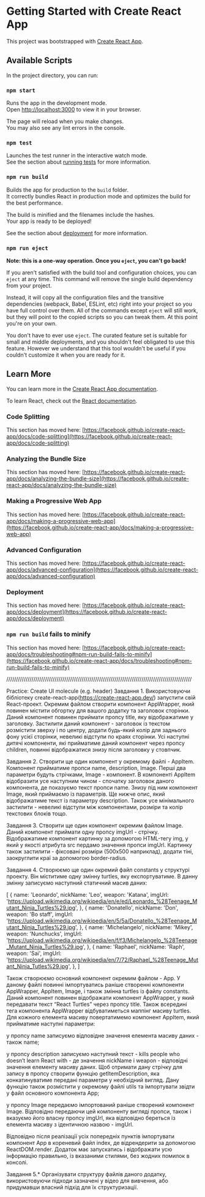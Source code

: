 <!-- Для запису змін з гілки "main" до гілки "gh-pages": npm run deploy -->

# Getting Started with Create React App

This project was bootstrapped with [Create React App](https://github.com/facebook/create-react-app).

## Available Scripts

In the project directory, you can run:

### `npm start`

Runs the app in the development mode.\
Open [http://localhost:3000](http://localhost:3000) to view it in your browser.

The page will reload when you make changes.\
You may also see any lint errors in the console.

### `npm test`

Launches the test runner in the interactive watch mode.\
See the section about [running tests](https://facebook.github.io/create-react-app/docs/running-tests) for more information.

### `npm run build`

Builds the app for production to the `build` folder.\
It correctly bundles React in production mode and optimizes the build for the best performance.

The build is minified and the filenames include the hashes.\
Your app is ready to be deployed!

See the section about [deployment](https://facebook.github.io/create-react-app/docs/deployment) for more information.

### `npm run eject`

**Note: this is a one-way operation. Once you `eject`, you can't go back!**

If you aren't satisfied with the build tool and configuration choices, you can `eject` at any time. This command will remove the single build dependency from your project.

Instead, it will copy all the configuration files and the transitive dependencies (webpack, Babel, ESLint, etc) right into your project so you have full control over them. All of the commands except `eject` will still work, but they will point to the copied scripts so you can tweak them. At this point you're on your own.

You don't have to ever use `eject`. The curated feature set is suitable for small and middle deployments, and you shouldn't feel obligated to use this feature. However we understand that this tool wouldn't be useful if you couldn't customize it when you are ready for it.

## Learn More

You can learn more in the [Create React App documentation](https://facebook.github.io/create-react-app/docs/getting-started).

To learn React, check out the [React documentation](https://reactjs.org/).

### Code Splitting

This section has moved here: [https://facebook.github.io/create-react-app/docs/code-splitting](https://facebook.github.io/create-react-app/docs/code-splitting)

### Analyzing the Bundle Size

This section has moved here: [https://facebook.github.io/create-react-app/docs/analyzing-the-bundle-size](https://facebook.github.io/create-react-app/docs/analyzing-the-bundle-size)

### Making a Progressive Web App

This section has moved here: [https://facebook.github.io/create-react-app/docs/making-a-progressive-web-app](https://facebook.github.io/create-react-app/docs/making-a-progressive-web-app)

### Advanced Configuration

This section has moved here: [https://facebook.github.io/create-react-app/docs/advanced-configuration](https://facebook.github.io/create-react-app/docs/advanced-configuration)

### Deployment

This section has moved here: [https://facebook.github.io/create-react-app/docs/deployment](https://facebook.github.io/create-react-app/docs/deployment)

### `npm run build` fails to minify

This section has moved here: [https://facebook.github.io/create-react-app/docs/troubleshooting#npm-run-build-fails-to-minify](https://facebook.github.io/create-react-app/docs/troubleshooting#npm-run-build-fails-to-minify)

////////////////////////////////////////////////////////////////////////////////////////////////

Practice: Create UI molecule (e.g. header)
Завдання 1.
Використовуючи бібліотеку create-react-app(https://create-react-app.dev/) запустити свій React-проект. Окремим файлом створити компонент AppWrapper, який повинен містити обгортку для вашого додатку та заголовок сторінки. Даний компонент повинен приймати пропсу title, яку відображатиме у заголовку. Застилити даний компонент - заголовок із текстом розмістити зверху і по центру, додати будь-який колір для заднього фону усієї сторінки, невеликі відступи по краях сторінки. Усі наступні дитячі компоненти, які прийматиме даний компонент через пропсу children, повинні відображатися знизу після заголовку у стовпчик.

Завдання 2.
Створити ще один компонент у окремому файлі - AppItem. Компонент прийматиме пропси name, description, Image. Перші два параметри будуть стрічками, Image - компонент. В компоненті AppItem відобразити усе наступним чином - спочатку заголовок даного компонента, де показуємо текст пропси name. Знизу під ним компонент Image, який приймаємо із параметрів. Ще нижче опис, який відображатиме текст із параметру description. Також усе мінімального застилити - невеликі відступи між компонентами, розміри та колір текстових блоків тощо.

Завдання 3.
Створити ще один компонент окремим файлом Image. Даний компонент приймати одну пропсу imgUrl - стрічку. Відображатиме компонент картинку за допомогою HTML-тегу img, у який у якості атрибута src пердамо значення пропси imgUrl. Картинку також застилити - фіксовані розміри (500х500 наприклад), додати тіні, заокруглити краї за допомогою border-radius.

Завдання 4. Створюємо ще один окремий файл constants у структурі проекту. Він міститиме одну змінну turtles, яку експортуватиме. В данну змінну записуємо наступний статичний масив даних:

[
 {
   name: 'Leonardo',
   nickName: 'Leo',
   weapon: 'Katana',
   imgUrl: 'https://upload.wikimedia.org/wikipedia/en/e/ed/Leonardo_%28Teenage_Mutant_Ninja_Turtles%29.jpg',
 },
 {
   name: 'Donatello',
   nickName: 'Don',
   weapon: 'Bo staff',
   imgUrl: 'https://upload.wikimedia.org/wikipedia/en/5/5a/Donatello_%28Teenage_Mutant_Ninja_Turtles%29.jpg',
 },
 {
   name: 'Michelangelo',
   nickName: 'Mikey',
   weapon: 'Nunchucks',
   imgUrl: 'https://upload.wikimedia.org/wikipedia/en/f/f3/Michelangelo_%28Teenage_Mutant_Ninja_Turtles%29.jpg',
 },
 {
   name: 'Raphael',
   nickName: 'Raph',
   weapon: 'Sai',
   imgUrl: 'https://upload.wikimedia.org/wikipedia/en/7/72/Raphael_%28Teenage_Mutant_Ninja_Tutles%29.jpg',
 },
]

Також створюємо основний компонент окремим файлом - App. У даному файлі повинні імпортуватись раніше створенні компоненти AppWrapper, AppItem, Image, і також змінна turtles із файлу constants. Даний компонент повинен відображати компонент AppWrapper, у який передавати текст “React Turtles” через пропсу title. Також всередині тега компонента AppWrapper відбуватиметься маппінг масиву turtles. Для кожного елемента масиву повертатимемо компонент AppItem, який прийматиме наступні параметри:

у пропсу name записуємо відповідне значення елемента масиву даних - також name;

у пропсу description записуємо наступний текст - <nickName> kills people who doesn’t learn React with <weapon> - де значення nickName і weapon - відповідні значення елементу масиву даних. Щоб отримати дану стрічку для запису в пропсу створити функцію getItemDescription, яка конкатинуватиме передані параметри у необхідний вигляд. Дану функцію також розмістити у окремому файлі utils та імпортувати звідти у файл основного компонента App;

у пропсу Image передаємо імпортований раніше створений компонент Image. Відповідно передаючи цей компоненту вигляді пропси, також і вказуємо його власну пропсу imgUrl, яка відповідно береться із елемента масиву з ідентичною назвою - imgUrl.


Відповідно після реалізації усіх попередніх пунктів імпортувати компонент App в кореневий файл index, де відрендерити за допомогою ReactDOM.render. Додаток має запускатись і відображати усю інформацію правильно, із вказаними стилями, без жодних помилок в консолі.

Завдання 5.*
Організувати структуру файлів даного додатку, використовуючи підходи зазначені у відео для вивчення, або придумавши власний підхід для їх структуризації.